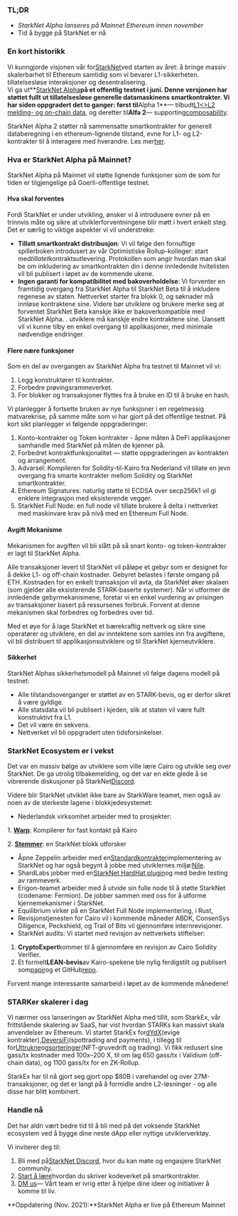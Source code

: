 ### TL;DR

* *StarkNet Alpha lanseres på Mainnet Ethereum innen november*
* Tid å bygge på StarkNet er nå

### En kort historikk

Vi kunngjorde visjonen vår for[StarkNet](https://starkware.co/product/starknet/)ved starten av året: å bringe massiv skalerbarhet til Ethereum samtidig som vi bevarer L1-sikkerheten. tillatelsesløse interaksjoner og desentralisering.\
Vi ga ut**[StarkNet Alpha](https://medium.com/starkware/starknet-planets-alpha-on-ropsten-e7494929cb95)**på et offentlig testnet i juni. Denne versjonen har støttet fullt ut tillatelsesløse generelle datamaskinens smartkontrakter. Vi har siden oppgradert det to ganger: først til**Alpha 1**— tilbudt[L1<>L2 melding- og on-chain data](https://medium.com/starkware/starknet-alpha-1-90c3348cca4f), og deretter til**Alfa 2**— supporting[composability](https://medium.com/starkware/starknet-alpha-2-4aa116f0ecfc).

StarkNet Alpha 2 støtter nå sammensatte smartkontrakter for generell databeregning i en ethereum-lignende tilstand, evne for L1- og L2-kontrakter til å interagere med hverandre. Les mer[her](https://www.cairo-lang.org/docs/hello_starknet/index.html).

### Hva er StarkNet Alpha på Mainnet?

StarkNet Alpha på Mainnet vil støtte lignende funksjoner som de som for tiden er tilgjengelige på Goerli-offentlige testnet.

#### **Hva skal forventes**

Fordi StarkNet er under utvikling, ønsker vi å introdusere evner på en trinnvis måte og sikre at utviklerforventningene blir møtt i hvert enkelt steg. Det er særlig to viktige aspekter vi vil understreke:

* **Tillatt smartkontrakt distribusjon**: Vi vil følge den fornuftige spillerboken introdusert av vår Optimistiske Rollup-kolleger: start med*tillatet*kontraktsutlevering. Protokollen som angir hvordan man skal be om inkludering av smartkontrakten din i denne innledende hvitelisten vil bli publisert i løpet av de kommende ukene.
* **Ingen garanti for kompatibilitet med bakoverholdelse**: Vi forventer en framtidig overgang fra StarkNet Alpha til StarkNet Beta til å inkludere regenese av staten. Nettverket starter fra blokk 0, og søknader må innløse kontraktene sine. Videre bør utviklere og brukere merke seg at forventet StarkNet Beta kanskje ikke er bakoverkompatible med StarkNet Alpha. . utviklere må kanskje endre kontraktene sine. Uansett vil vi kunne tilby en enkel overgang til applikasjoner, med minimale nødvendige endringer.

#### Flere nære funksjoner

Som en del av overgangen av StarkNet Alpha fra testnet til Mainnet vil vi:

1. Legg konstruktører til kontrakter.
2. Forbedre prøvingsrammeverket.
3. For blokker og transaksjoner flyttes fra å bruke en ID til å bruke en hash.

Vi planlegger å fortsette bruken av nye funksjoner i en regelmessig matvarekrise, på samme måte som vi har gjort på det offentlige testnet. På kort sikt planlegger vi følgende oppgraderinger:

1. Konto-kontrakter og Token kontrakter - åpne måten å DeFi applikasjoner samhandle med StarkNet på måten de kjenner på.
2. Forbedret kontraktfunksjonalitet — støtte oppgraderingen av kontrakten og arrangement.
3. Advarsel: Kompileren for Solidity-til-Kairo fra Nederland vil tillate en jevn overgang fra smarte kontrakter mellom Solidity og StarkNet smartkontrakter.
4. Ethereum Signatures: naturlig støtte til ECDSA over secp256k1 vil gi enklere integrasjon med eksisterende vegger.
5. StarkNet Full Node: en full node vil tillate brukere å delta i nettverket med maskinvare krav på nivå med en Ethereum Full Node.

#### Avgift Mekanisme

Mekanismen for avgiften vil bli slått på så snart konto- og token-kontrakter er lagt til StarkNet Alpha.

Alle transaksjoner levert til StarkNet vil påløpe et gebyr som er designet for å dekke L1- og off-chain kostnader. Gebyret belastes i første omgang på ETH. Kostnaden for en enkelt transaksjon vil avta, da StarkNet øker skalaen (som gjelder alle eksisterende STARK-baserte systemer). Når vi utformer de innledende gebyrmekanismene, foretar vi en enkel vurdering av prisingen av transaksjoner basert på ressursenes forbruk. Forvent at denne mekanismen skal forbedres og forbedres over tid.

Med et øye for å lage StarkNet et bærekraftig nettverk og sikre sine operatører og utviklere, en del av inntektene som samles inn fra avgiftene, vil bli distribuert til applikasjonsutviklere og til StarkNet kjerneutviklere.

#### Sikkerhet

StarkNet Alphas sikkerhetsmodell på Mainnet vil følge dagens modell på testnet:

* Alle tilstandsoverganger er støttet av en STARK-bevis, og er derfor sikret å være gyldige.
* Alle statsdata vil bli publisert i kjeden, slik at staten vil være fullt konstruktivt fra L1.
* Det vil være én sekvens.
* Nettverket vil bli oppgradert uten tidsforsinkelser.

### StarkNet Ecosystem er i vekst

Det var en massiv bølge av utviklere som ville lære Cairo og utvikle seg over StarkNet. De ga utrolig tilbakemelding, og det var en ekte glede å se vibrerende diskusjoner på StarkNet[Discord](https://discord.gg/uJ9HZTUk2Y).

Videre blir StarkNet utviklet ikke bare av StarkWare teamet, men også av noen av de sterkeste lagene i blokkjedesystemet:

* Nederlandsk virksomhet arbeider med to prosjekter:

1. **[Warp](https://github.com/NethermindEth/warp)**: Kompilerer for fast kontakt på Kairo

2. **[Stemmer](https://voyager.online/)**: en StarkNet blokk utforsker

* Åpne Zeppelin arbeider med en[Standardkontrakter](https://github.com/OpenZeppelin/cairo-contracts/tree/main/contracts)implementering av StarkNet og har også begynt å jobbe med utviklernes miljø:[Nile](https://github.com/martriay/nile).
* ShardLabs jobber med en[StarkNet HardHat plugin](https://github.com/Shard-Labs/starknet-hardhat-plugin)og med bedre testing av rammeverk.
* Erigon-teamet arbeider med å utvide sin fulle node til å støtte StarkNet (codename: Fermion). De jobber sammen med oss for å utforme kjernemekanismer i StarkNet.
* Equilibrium virker på en StarkNet Full Node implementering, i Rust,
* Revisjonstjenesten for Cairo vil i kommende måneder ABDK, ConsenSys Diligence, Peckshield, og Trail of Bits vil gjennomføre internrevisjoner.
* StarkNet audits: Vi startet med revisjon av nettverkets stiftelser:

1. **CryptoExpert**kommer til å gjennomføre en revisjon av Cairo Solidity Verifier.
2. Et formelt**LEAN-bevis**av Kairo-spekene ble nylig ferdigstilt og publisert som[papir](https://arxiv.org/abs/2109.14534)og et GitHub[repo](https://github.com/starkware-libs/formal-proofs).

Forvent mange interessante samarbeid i løpet av de kommende månedene!

### STARKer skalerer i dag

Vi nærmer oss lanseringen av StarkNet Alpha med tillit, som StarkEx, vår frittstående skalering av SaaS, har vist hvordan STARKs kan massivt skala anvendelser av Ethereum. Vi startet StarkEx for[dYdX](https://dydx.exchange/)(evige kontrakter),[DeversiFi](https://www.deversifi.com/)(spottrading and payments), i tillegg til for[Uttrukne](https://www.immutable.com/)og[sorteringer](https://sorare.com/)(NFT-gruvedrift og trading). Vi fikk redusert sine gass/tx kostnader med 100x–200 X, til om lag 650 gass/tx i Validium (off-chain data), og 1100 gass/tx for en ZK-Rollup.

StarkEx har til nå gjort seg gjort opp $80B i varehandel og over 27M-transaksjoner, og det er langt på å formidle andre L2-løsninger - og alle disse har blitt kombinert.

### Handle nå

Det har aldri vært bedre tid til å bli med på det voksende StarkNet ecosystem ved å bygge dine neste dApp eller nyttige utviklerverktøy.

Vi inviterer deg til:

1. Bli med på[StarkNet Discord](https://discord.gg/uJ9HZTUk2Y), hvor du kan møte og engasjere StarkNet community.
2. [Start å lære](https://www.cairo-lang.org/docs/hello_starknet/index.html)hvordan du skriver kodeverket på smartkontrakter.
3. [DM us](https://twitter.com/StarkWareLtd)— Vårt team er ivrig etter å hjelpe dine ideer og initiativer å komme til liv.

**Oppdatering (Nov. 2021):**StarkNet Alpha er live på Ethereum Mainnet